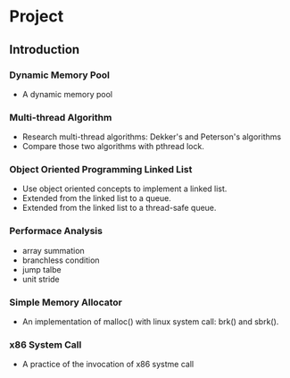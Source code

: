 # Project

## Introduction

### Dynamic Memory Pool
 - A dynamic memory pool

### Multi-thread Algorithm
 - Research multi-thread algorithms: Dekker's and Peterson's algorithms
 - Compare those two algorithms with pthread lock.

### Object Oriented Programming Linked List
 - Use object oriented concepts to implement a linked list.
 - Extended from the linked list to a queue.
 - Extended from the linked list to a thread-safe queue.

### Performace Analysis
 - array summation
 - branchless condition
 - jump talbe
 - unit stride

### Simple Memory Allocator
 - An implementation of malloc() with linux system call: brk() and sbrk().

### x86 System Call
 - A practice of the invocation of x86 systme call
